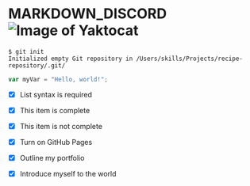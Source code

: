 # MARKDOWN_DISCORD![Image of Yaktocat](https://octodex.github.com/images/yaktocat.png)
```
$ git init
Initialized empty Git repository in /Users/skills/Projects/recipe-repository/.git/
```
``` javascript
var myVar = "Hello, world!";
```
- [x] List syntax is required
- [x] This item is complete
- [x] This item is not complete
- [x] Turn on GitHub Pages
- [x] Outline my portfolio
- [x] Introduce myself to the world      




